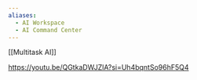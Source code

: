 ```yaml
---
aliases:
  - AI Workspace
  - AI Command Center
---
```

[[Multitask AI]]

https://youtu.be/QGtkaDWJZlA?si=Uh4bqntSo96hF5Q4